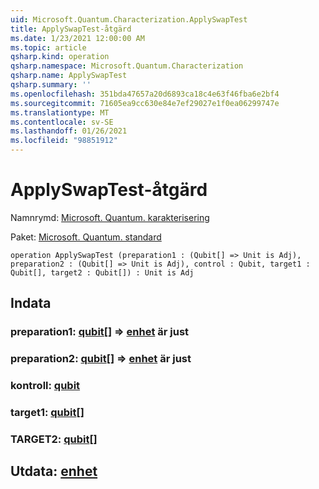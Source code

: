 ```yaml
---
uid: Microsoft.Quantum.Characterization.ApplySwapTest
title: ApplySwapTest-åtgärd
ms.date: 1/23/2021 12:00:00 AM
ms.topic: article
qsharp.kind: operation
qsharp.namespace: Microsoft.Quantum.Characterization
qsharp.name: ApplySwapTest
qsharp.summary: ''
ms.openlocfilehash: 351bda47657a20d6893ca18c4e63f46fba6e2bf4
ms.sourcegitcommit: 71605ea9cc630e84e7ef29027e1f0ea06299747e
ms.translationtype: MT
ms.contentlocale: sv-SE
ms.lasthandoff: 01/26/2021
ms.locfileid: "98851912"
---
```

# <a name="applyswaptest-operation"></a>ApplySwapTest-åtgärd

Namnrymd: [Microsoft. Quantum. karakterisering](xref:Microsoft.Quantum.Characterization)

Paket: [Microsoft. Quantum. standard](https://nuget.org/packages/Microsoft.Quantum.Standard)




```qsharp
operation ApplySwapTest (preparation1 : (Qubit[] => Unit is Adj), preparation2 : (Qubit[] => Unit is Adj), control : Qubit, target1 : Qubit[], target2 : Qubit[]) : Unit is Adj
```


## <a name="input"></a>Indata

### <a name="preparation1--qubit--unit--is-adj"></a>preparation1: [qubit](xref:microsoft.quantum.lang-ref.qubit)[] => [enhet](xref:microsoft.quantum.lang-ref.unit)  är just




### <a name="preparation2--qubit--unit--is-adj"></a>preparation2: [qubit](xref:microsoft.quantum.lang-ref.qubit)[] => [enhet](xref:microsoft.quantum.lang-ref.unit)  är just




### <a name="control--qubit"></a>kontroll: [qubit](xref:microsoft.quantum.lang-ref.qubit)




### <a name="target1--qubit"></a>target1: [qubit](xref:microsoft.quantum.lang-ref.qubit)[]




### <a name="target2--qubit"></a>TARGET2: [qubit](xref:microsoft.quantum.lang-ref.qubit)[]





## <a name="output--unit"></a>Utdata: [enhet](xref:microsoft.quantum.lang-ref.unit)


